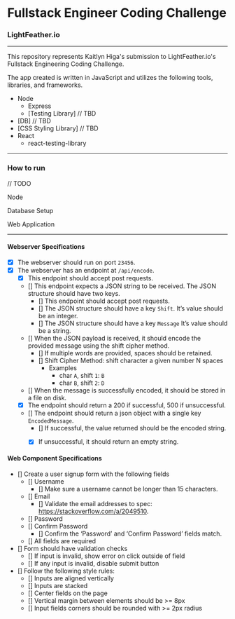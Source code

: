 # Fullstack Engineer Coding Challenge
### LightFeather.io
-----

This repository represents Kaitlyn Higa's submission to LightFeather.io's Fullstack Engineering Coding Challenge.

The app created is written in JavaScript and utilizes the following tools, libraries, and frameworks.

- Node
  - Express
  - [Testing Library] // TBD
- [DB] // TBD
- [CSS Styling Library] // TBD
- React
  - react-testing-library

-----

### How to run

 // TODO

Node

Database Setup

Web Application


-----
#### Webserver Specifications

- [x] The webserver should run on port `23456`.
- [x] The webserver has an endpoint at `/api/encode`.
  - [x] This endpoint should accept post requests.
  - [] This endpoint expects a JSON string to be received. The JSON structure should have two keys.
    - [] This endpoint should accept post requests.
    - [] The JSON structure should have a key `Shift`. It’s value should be an
    integer.
    - [] The JSON structure should have a key `Message` It’s value should be a
    string.
  - [] When the JSON payload is received, it should encode the provided message
  using the shift cipher method.
    - [] If multiple words are provided, spaces should be retained.
    - [] Shift Cipher Method: shift character a given number N spaces
      - Examples
        - char `A`, shift `1`: `B`  
        - char `B`, shift `2`: `D`
  - [] When the message is successfully encoded, it should be stored in a file on disk.
  - [x] The endpoint should return a 200 if successful, 500 if unsuccessful.
  - [] The endpoint should return a json object with a single key `EncodedMessage`.
    - [] If successful, the value returned should be the encoded string.
    - [x] If unsuccessful, it should return an empty string.


#### Web Component Specifications
- [] Create a user signup form with the following fields
  - [] Username
    - [] Make sure a username cannot be longer than 15 characters.
  - [] Email
    - [] Validate the email addresses to spec: https://stackoverflow.com/a/2049510.
  - [] Password
  - [] Confirm Password
    - [] Confirm the ‘Password’ and ‘Confirm Password’ fields match.
  - [] All fields are required
- [] Form should have validation checks
  - [] If input is invalid, show error on click outside of field
  - [] If any input is invalid, disable submit button
- [] Follow the following style rules:
  - [] Inputs are aligned vertically
  - [] Inputs are stacked
  - [] Center fields on the page
  - [] Vertical margin between elements should be >= 8px
  - [] Input fields corners should be rounded with >= 2px radius
